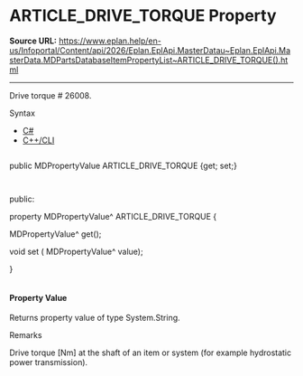 # ARTICLE_DRIVE_TORQUE Property

**Source URL:** https://www.eplan.help/en-us/Infoportal/Content/api/2026/Eplan.EplApi.MasterDatau~Eplan.EplApi.MasterData.MDPartsDatabaseItemPropertyList~ARTICLE_DRIVE_TORQUE().html

---

Drive torque # 26008.

Syntax

- [C#](#i-syntax-CS)
- [C++/CLI](#i-syntax-CPP2005)

```
```
public MDPropertyValue ARTICLE_DRIVE_TORQUE {get; set;}
```
```

```
```
public:

property MDPropertyValue^ ARTICLE_DRIVE_TORQUE {

   MDPropertyValue^ get();

   void set (    MDPropertyValue^ value);

}
```
```

#### Property Value

Returns property value of type System.String.

Remarks

Drive torque [Nm] at the shaft of an item or system (for example hydrostatic power transmission).
